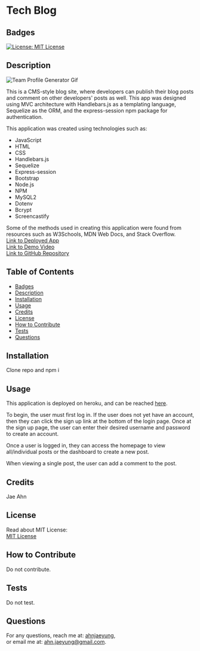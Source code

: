 # Tech Blog  
## Badges  
  [![License: MIT License](https://img.shields.io/badge/License-MIT-yellow.svg)](https://opensource.org/licenses/MIT)  
## Description  
![Team Profile Generator Gif](./Assets/tech_blog.gif)  

This is a CMS-style blog site, where developers can publish their blog posts and comment on other developers' posts as well.  This app was designed using MVC architecture with Handlebars.js as a templating language, Sequelize as the ORM, and the express-session npm package for authentication.

This application was created using technologies such as:
* JavaScript
* HTML
* CSS
* Handlebars.js
* Sequelize
* Express-session
* Bootstrap
* Node.js
* NPM
* MySQL2
* Dotenv
* Bcrypt
* Screencastify

Some of the methods used in creating this application were found from resources such as W3Schools, MDN Web Docs, and Stack Overflow.  
[Link to Deployed App](https://techblogjae.herokuapp.com/)  
[Link to Demo Video](https://drive.google.com/file/d/1bKiQeMl-ut4QERaIneyT1pWj4wpWUBNU/view)  
[Link to GitHub Repository](https://github.com/ahnjaeyung/Tech_Blog)  
## Table of Contents  
  - [Badges](#badges)  
  - [Description](#description)  
  - [Installation](#installation)  
  - [Usage](#usage)  
  - [Credits](#credits)  
  - [License](#license)  
  - [How to Contribute](#how-to-contribute)  
  - [Tests](#tests)  
  - [Questions](#questions)  
## Installation  
Clone repo and npm i  
## Usage  
This application is deployed on heroku, and can be reached [here](https://techblogjae.herokuapp.com/).  

To begin, the user must first log in.  If the user does not yet have an account, then they can click the sign up link at the bottom of the login page.  Once at the sign up page, the user can enter their desired username and password to create an account.  

Once a user is logged in, they can access the homepage to view all/individual posts or the dashboard to create a new post.  

When viewing a single post, the user can add a comment to the post.

## Credits  
Jae Ahn
## License  
Read about MIT License:  
[MIT License](https://opensource.org/licenses/MIT)  
## How to Contribute  
Do not contribute.  
## Tests  
Do not test.
## Questions
For any questions, reach me at: [ahnjaeyung](https://github.com/ahnjaeyung),  
or email me at: ahn.jaeyung@gmail.com.
